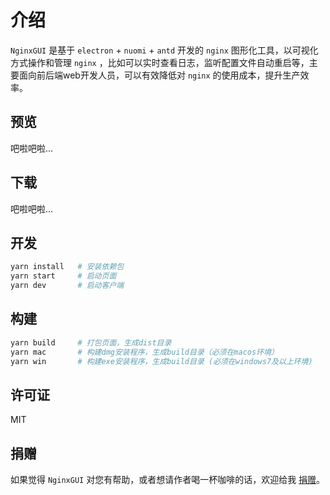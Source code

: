# 介绍
`NginxGUI` 是基于 `electron` + `nuomi` + `antd` 开发的 `nginx` 图形化工具，以可视化方式操作和管理 `nginx`
，比如可以实时查看日志，监听配置文件自动重启等，主要面向前后端web开发人员，可以有效降低对 `nginx` 的使用成本，提升生产效率。

## 预览
吧啦吧啦...

## 下载
吧啦吧啦...

## 开发
```sh
yarn install   # 安装依赖包
yarn start     # 启动页面
yarn dev       # 启动客户端
```

## 构建
```sh
yarn build     # 打包页面，生成dist目录
yarn mac       # 构建dmg安装程序，生成build目录（必须在macos环境）
yarn win       # 构建exe安装程序，生成build目录 (必须在windows7及以上环境)
```

## 许可证
MIT

## 捐赠
如果觉得 `NginxGUI` 对您有帮助，或者想请作者喝一杯咖啡的话，欢迎给我 [捐赠](https://github.com/yinjiazeng/donate)。
